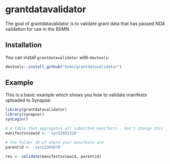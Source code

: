 # grantdatavalidator

The goal of grantdatavalidator is to validate grant data that has passed NDA validation for use in the BSMN.

## Installation

You can install `grantdatavalidator` with `devtools`:

``` r
devtools::install_github("bsmn/grantdatavalidator")
```

## Example

This is a basic example which shows you how to validate manifests uploaded to Synapse:

``` r
library(grantdatavalidator)
library(synapser)
synLogin()

# A table that aggregates all submitted manifests - don't change this
manifestsviewid <- 'syn12031228'

# the folder ID of where your manifests are
parentid <- 'syn12345678'

res <- validate(manifestsviewid, parentid)
```
